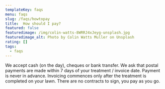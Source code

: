 ```yaml
---
templateKey: faqs
menu: faqs
slug: /faqs/howtopay
title:  How should I pay?
featured: false
featuredimage: /img/colin-watts-8WRRJ4xJeyg-unsplash.jpg
featuredimage_alt: Photo by Colin Watts Muller on Unsplash
rating: []
tags:
  - faqs
---
```


We accept cash (on the day), cheques or bank transfer. We ask that postal payments are made within 7 days of your treatment / invoice date.  Payment is never in advance. Invoicing commences only after the treatment is completed on your lawn. There are no contracts to sign, you pay as you go.